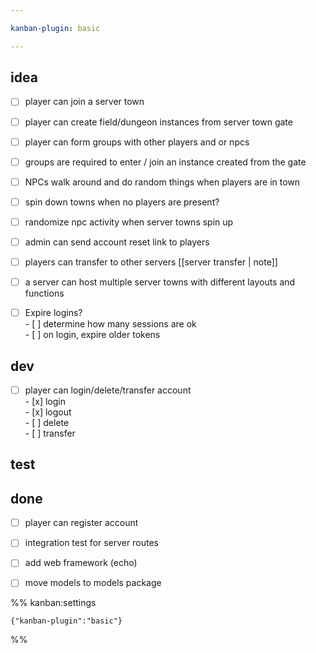 ```yaml
---

kanban-plugin: basic

---
```


## idea

- [ ] player can join a server town
- [ ] player can create field/dungeon instances from server town gate
- [ ] player can form groups with other players and or npcs
- [ ] groups are required to enter / join an instance created from the gate
- [ ] NPCs walk around and do random things when players are in town
- [ ] spin down towns when no players are present?
- [ ] randomize npc activity when server towns spin up
- [ ] admin can send account reset link to players
- [ ] players can transfer to other servers [[server transfer | note]]
- [ ] a server can host multiple server towns with different layouts and functions
- [ ] Expire logins?<br>- [ ] determine how many sessions are ok<br>- [ ] on login, expire older tokens


## dev

- [ ] player can login/delete/transfer account<br>- [x] login<br>- [x] logout<br>- [ ] delete<br>- [ ] transfer


## test



## done

- [ ] player can register account
- [ ] integration test for server routes
- [ ] add web framework (echo)
- [ ] move models to models package




%% kanban:settings
```
{"kanban-plugin":"basic"}
```
%%